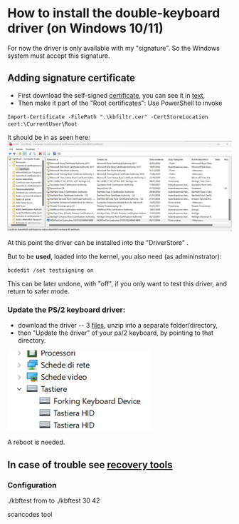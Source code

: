 # How to install the double-keyboard driver (on Windows 10/11)

For now the driver is only available with my "signature". So the Windows system must accept this signature.

## Adding signature certificate
* First download the self-signed [certificate](./kbfiltr.cer), you can see it in [text](./kbfiltr.txt),
* Then make it part of the "Root certificates":
  Use PowerShell to invoke

```
Import-Certificate -FilePath ".\kbfiltr.cer" -CertStoreLocation cert:\CurrentUser\Root
```

It should be in as seen here:  ![Screenshot of certml](images/Screenshot-ITA-certificate-manger.png)

At this point the driver can be installed into the "DriverStore" .


But to be **used**, loaded into the kernel, you also need (as admininstrator):
```
bcdedit /set testsigning on
```
This can be later undone, with "off", if you only want to test this driver, and return to safer mode.


### Update the PS/2 keyboard driver:

* download the driver -- 3 [files](double-keyboard.zip), unzip into a separate folder/directory,
* then "Update the driver" of your  ps/2 keyboard, by pointing to that directory.

![Screenshot of keyboard drivers tree](images/Screenshot-ITA-driver-manager.png)

A reboot is needed.


## In case of trouble see [recovery tools](windows-recovery.md)


### Configuration
./kbftest from to
./kbftest 30 42

scancodes tool

